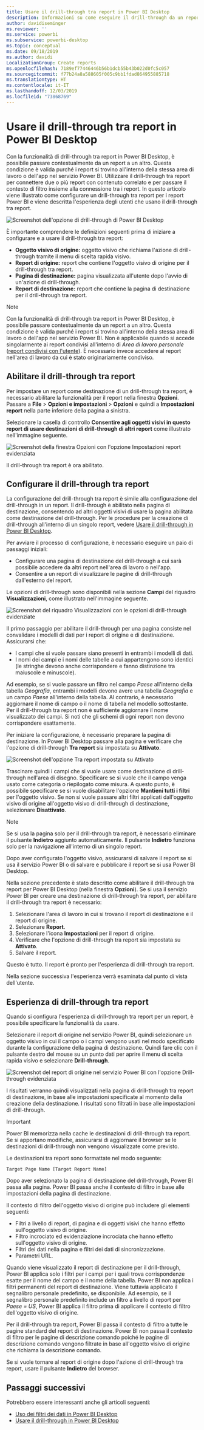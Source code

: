 ```yaml
---
title: Usare il drill-through tra report in Power BI Desktop
description: Informazioni su come eseguire il drill-through da un report a un altro in Power BI Desktop
author: davidiseminger
ms.reviewer: ''
ms.service: powerbi
ms.subservice: powerbi-desktop
ms.topic: conceptual
ms.date: 09/18/2019
ms.author: davidi
LocalizationGroup: Create reports
ms.openlocfilehash: 7189ef77446446b56b1dcb55b43b022d0fc5c057
ms.sourcegitcommit: f77b24a8a588605f005c9bb1fdad864955885718
ms.translationtype: HT
ms.contentlocale: it-IT
ms.lasthandoff: 12/03/2019
ms.locfileid: "73868769"
---
```

# <a name="use-cross-report-drillthrough-in-power-bi-desktop"></a>Usare il drill-through tra report in Power BI Desktop

Con la funzionalità di drill-through tra report in Power BI Desktop, è possibile passare contestualmente da un report a un altro. Questa condizione è valida purché i report si trovino all'interno della stessa area di lavoro o dell'app nel servizio Power BI. Utilizzare il drill-through tra report per connettere due o più report con contenuto correlato e per passare il contesto di filtro insieme alla connessione tra i report. In questo articolo viene illustrato come configurare un drill-through tra report per i report Power BI e viene descritta l'esperienza degli utenti che usano il drill-through tra report.

![Screenshot dell'opzione di drill-through di Power BI Desktop](media/desktop-cross-report-drill-through/cross-report-drill-through-01.png)

È importante comprendere le definizioni seguenti prima di iniziare a configurare e a usare il drill-through tra report:

* **Oggetto visivo di origine:** oggetto visivo che richiama l'azione di drill-through tramite il menu di scelta rapida visivo.
* **Report di origine:** report che contiene l'oggetto visivo di origine per il drill-through tra report.
* **Pagina di destinazione:** pagina visualizzata all'utente dopo l'avvio di un'azione di drill-through.
* **Report di destinazione:** report che contiene la pagina di destinazione per il drill-through tra report.


> [!NOTE]
> Con la funzionalità di drill-through tra report in Power BI Desktop, è possibile passare contestualmente da un report a un altro. Questa condizione è valida purché i report si trovino all'interno della stessa area di lavoro o dell'app nel servizio Power BI. Non è applicabile quando si accede singolarmente ai report condivisi all'interno di *Area di lavoro personale* ([report condivisi con l'utente](service-share-dashboards.md#share-a-dashboard-or-report)). È necessario invece accedere al report nell'area di lavoro da cui è stato originariamente condiviso.


## <a name="enable-cross-report-drillthrough"></a>Abilitare il drill-through tra report

Per impostare un report come destinazione di un drill-through tra report, è necessario abilitare la funzionalità per il report nella finestra **Opzioni**. Passare a **File** > **Opzioni e impostazioni** > **Opzioni** e quindi a **Impostazioni report** nella parte inferiore della pagina a sinistra.

Selezionare la casella di controllo **Consentire agli oggetti visivi in questo report di usare destinazioni di drill-through di altri report** come illustrato nell'immagine seguente.

![Screenshot della finestra Opzioni con l'opzione Impostazioni report evidenziata](media/desktop-cross-report-drill-through/cross-report-drill-through-02.png)

Il drill-through tra report è ora abilitato.

## <a name="set-up-cross-report-drillthrough"></a>Configurare il drill-through tra report

La configurazione del drill-through tra report è simile alla configurazione del drill-through in un report. Il drill-through è abilitato nella pagina di destinazione, consentendo ad altri oggetti visivi di usare la pagina abilitata come destinazione del drill-through. Per le procedure per la creazione di drill-through all'interno di un singolo report, vedere [Usare il drill-through in Power BI Desktop](desktop-drillthrough.md).

Per avviare il processo di configurazione, è necessario eseguire un paio di passaggi iniziali:

* Configurare una pagina di destinazione del drill-through a cui sarà possibile accedere da altri report nell'area di lavoro o nell'app.
* Consentire a un report di visualizzare le pagine di drill-through dall'esterno del report.

Le opzioni di drill-through sono disponibili nella sezione **Campi** del riquadro **Visualizzazioni**, come illustrato nell'immagine seguente.

![Screenshot del riquadro Visualizzazioni con le opzioni di drill-through evidenziate](media/desktop-cross-report-drill-through/cross-report-drill-through-03.png)

Il primo passaggio per abilitare il drill-through per una pagina consiste nel convalidare i modelli di dati per i report di origine e di destinazione. Assicurarsi che: 

* I campi che si vuole passare siano presenti in entrambi i modelli di dati.
* I nomi dei campi e i nomi delle tabelle a cui appartengono sono identici (le stringhe devono anche corrispondere e fanno distinzione tra maiuscole e minuscole).

Ad esempio, se si vuole passare un filtro nel campo *Paese* all'interno della tabella *Geografia*, entrambi i modelli devono avere una tabella *Geografia* e un campo *Paese* all'interno della tabella. Al contrario, è necessario aggiornare il nome di campo o il nome di tabella nel modello sottostante. Per il drill-through tra report non è sufficiente aggiornare il nome visualizzato dei campi. Si noti che gli schemi di ogni report non devono corrispondere esattamente.

Per iniziare la configurazione, è necessario preparare la pagina di destinazione. In Power BI Desktop passare alla pagina e verificare che l'opzione di drill-through **Tra report** sia impostata su **Attivato**. 

![Screenshot dell'opzione Tra report impostata su Attivato](media/desktop-cross-report-drill-through/cross-report-drill-through-03.png)

Trascinare quindi i campi che si vuole usare come destinazione di drill-through nell'area di disegno. Specificare se si vuole che il campo venga usato come categoria o riepilogato come misura. A questo punto, è possibile specificare se si vuole disabilitare l'opzione **Mantieni tutti i filtri** per l'oggetto visivo. Se non si vuole passare altri filtri applicati dall'oggetto visivo di origine all'oggetto visivo di drill-through di destinazione, selezionare **Disattivato**.

> [!NOTE]
> Se si usa la pagina solo per il drill-through tra report, è necessario eliminare il pulsante **Indietro** aggiunto automaticamente. Il pulsante **Indietro** funziona solo per la navigazione all'interno di un singolo report. 

Dopo aver configurato l'oggetto visivo, assicurarsi di salvare il report se si usa il servizio Power BI o di salvare e pubblicare il report se si usa Power BI Desktop.

Nella sezione precedente è stato descritto come abilitare il drill-through tra report per Power BI Desktop (nella finestra **Opzioni**). Se si usa il servizio Power BI per creare una destinazione di drill-through tra report, per abilitare il drill-through tra report è necessario: 

1. Selezionare l'area di lavoro in cui si trovano il report di destinazione e il report di origine.
2. Selezionare **Report**.
3. Selezionare l'icona **Impostazioni** per il report di origine.
4. Verificare che l'opzione di drill-through tra report sia impostata su **Attivato**.
5. Salvare il report.

Questo è tutto. Il report è pronto per l'esperienza di drill-through tra report. 

Nella sezione successiva l'esperienza verrà esaminata dal punto di vista dell'utente.

## <a name="cross-report-drillthrough-experience"></a>Esperienza di drill-through tra report

Quando si configura l'esperienza di drill-through tra report per un report, è possibile specificare la funzionalità da usare.

Selezionare il report di origine nel servizio Power BI, quindi selezionare un oggetto visivo in cui il campo o i campi vengono usati nel modo specificato durante la configurazione della pagina di destinazione. Quindi fare clic con il pulsante destro del mouse su un punto dati per aprire il menu di scelta rapida visivo e selezionare **Drill-through**.

![Screenshot del report di origine nel servizio Power BI con l'opzione Drill-through evidenziata](media/desktop-cross-report-drill-through/cross-report-drill-through-01.png)

I risultati verranno quindi visualizzati nella pagina di drill-through tra report di destinazione, in base alle impostazioni specificate al momento della creazione della destinazione. I risultati sono filtrati in base alle impostazioni di drill-through.

> [!IMPORTANT]
> Power BI memorizza nella cache le destinazioni di drill-through tra report. Se si apportano modifiche, assicurarsi di aggiornare il browser se le destinazioni di drill-through non vengono visualizzate come previsto. 

Le destinazioni tra report sono formattate nel modo seguente: 

`Target Page Name [Target Report Name]`

Dopo aver selezionato la pagina di destinazione del drill-through, Power BI passa alla pagina. Power BI passa anche il contesto di filtro in base alle impostazioni della pagina di destinazione. 

Il contesto di filtro dell'oggetto visivo di origine può includere gli elementi seguenti: 

* Filtri a livello di report, di pagina e di oggetti visivi che hanno effetto sull'oggetto visivo di origine. 
* Filtro incrociato ed evidenziazione incrociata che hanno effetto sull'oggetto visivo di origine. 
* Filtri dei dati nella pagina e filtri dei dati di sincronizzazione.
* Parametri URL.

Quando viene visualizzato il report di destinazione per il drill-through, Power BI applica solo i filtri per i campi per i quali trova corrispondenze esatte per il nome del campo e il nome della tabella. Power BI non applica i filtri permanenti del report di destinazione. Viene tuttavia applicato il segnalibro personale predefinito, se disponibile. Ad esempio, se il segnalibro personale predefinito include un filtro a livello di report per *Paese = US*, Power BI applica il filtro prima di applicare il contesto di filtro dell'oggetto visivo di origine. 

Per il drill-through tra report, Power BI passa il contesto di filtro a tutte le pagine standard del report di destinazione. Power BI non passa il contesto di filtro per le pagine di descrizione comando poiché le pagine di descrizione comando vengono filtrate in base all'oggetto visivo di origine che richiama la descrizione comando.

Se si vuole tornare al report di origine dopo l'azione di drill-through tra report, usare il pulsante **Indietro** del browser. 

## <a name="next-steps"></a>Passaggi successivi

Potrebbero essere interessanti anche gli articoli seguenti:

* [Uso dei filtri dei dati in Power BI Desktop](visuals/power-bi-visualization-slicers.md)
* [Usare il drill-through in Power BI Desktop](desktop-drillthrough.md)

